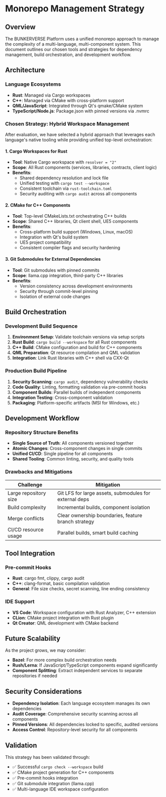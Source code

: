 # Monorepo Management Strategy

## Overview

The BUNKERVERSE Platform uses a unified monorepo approach to manage the complexity of a multi-language, multi-component system. This document outlines our chosen tools and strategies for dependency management, build orchestration, and development workflow.

## Architecture

### Language Ecosystems

- **Rust**: Managed via Cargo workspaces
- **C++**: Managed via CMake with cross-platform support
- **QML/JavaScript**: Integrated through Qt's qmake/CMake system
- **TypeScript/Node.js**: Package.json with pinned versions via .nvmrc

### Chosen Strategy: Hybrid Workspace Management

After evaluation, we have selected a hybrid approach that leverages each language's native tooling while providing unified top-level orchestration:

#### 1. Cargo Workspaces for Rust
- **Tool**: Native Cargo workspace with `resolver = "2"`
- **Scope**: All Rust components (services, libraries, contracts, client logic)
- **Benefits**: 
  - Shared dependency resolution and lock file
  - Unified testing with `cargo test --workspace`
  - Consistent toolchain via `rust-toolchain.toml`
  - Security auditing with `cargo audit` across all components

#### 2. CMake for C++ Components  
- **Tool**: Top-level CMakeLists.txt orchestrating C++ builds
- **Scope**: Shared C++ libraries, Qt client shell, UE5 components
- **Benefits**:
  - Cross-platform build support (Windows, Linux, macOS)
  - Integration with Qt's build system
  - UE5 project compatibility
  - Consistent compiler flags and security hardening

#### 3. Git Submodules for External Dependencies
- **Tool**: Git submodules with pinned commits
- **Scope**: llama.cpp integration, third-party C++ libraries
- **Benefits**:
  - Version consistency across development environments
  - Security through commit-level pinning
  - Isolation of external code changes

## Build Orchestration

### Development Build Sequence

1. **Environment Setup**: Validate toolchain versions via setup scripts
2. **Rust Build**: `cargo build --workspace` for all Rust components
3. **C++ Build**: CMake configuration and build for C++ components  
4. **QML Preparation**: Qt resource compilation and QML validation
5. **Integration**: Link Rust libraries with C++ shell via CXX-Qt

### Production Build Pipeline

1. **Security Scanning**: `cargo audit`, dependency vulnerability checks
2. **Code Quality**: Linting, formatting validation via pre-commit hooks
3. **Component Builds**: Parallel builds of independent components
4. **Integration Testing**: Cross-component validation
5. **Packaging**: Platform-specific artifacts (MSI for Windows, etc.)

## Development Workflow

### Repository Structure Benefits

- **Single Source of Truth**: All components versioned together
- **Atomic Changes**: Cross-component changes in single commits
- **Unified CI/CD**: Single pipeline for all components
- **Shared Tooling**: Common linting, security, and quality tools

### Drawbacks and Mitigations

| Challenge | Mitigation |
|-----------|------------|
| Large repository size | Git LFS for large assets, submodules for external deps |
| Build complexity | Incremental builds, component isolation |
| Merge conflicts | Clear ownership boundaries, feature branch strategy |
| CI/CD resource usage | Parallel builds, smart build caching |

## Tool Integration

### Pre-commit Hooks
- **Rust**: cargo fmt, clippy, cargo audit
- **C++**: clang-format, basic compilation validation  
- **General**: File size checks, secret scanning, line ending consistency

### IDE Support
- **VS Code**: Workspace configuration with Rust Analyzer, C++ extension
- **CLion**: CMake project integration with Rust plugin
- **Qt Creator**: QML development with CMake backend

## Future Scalability

As the project grows, we may consider:
- **Bazel**: For more complex build orchestration needs
- **Rush/Lerna**: If JavaScript/TypeScript components expand significantly
- **Component Splitting**: Extract independent services to separate repositories if needed

## Security Considerations

- **Dependency Isolation**: Each language ecosystem manages its own dependencies
- **Audit Coverage**: Comprehensive security scanning across all components
- **Pinned Versions**: All dependencies locked to specific, audited versions
- **Access Control**: Repository-level security for all components

## Validation

This strategy has been validated through:
- ✅ Successful `cargo check --workspace` build
- ✅ CMake project generation for C++ components
- ✅ Pre-commit hooks integration
- ✅ Git submodule integration (llama.cpp)
- ✅ Multi-language IDE workspace configuration